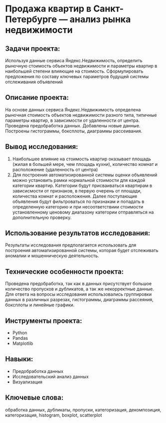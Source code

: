 # Продажа квартир в Санкт-Петербурге — анализ рынка недвижимости


## Задачи проекта:

Используя данные сервиса Яндекс.Недвижимость, определить рыночную стоимость объектов недвижимости и параметры квартир в наибольшей степени влияющие на стоимость. Сформулировать предложения по составу ключевых параметров будущей системы отслеживания объявлений

## Описание проекта:

На основе данных сервиса Яндекс.Недвижимость определена рыночная стоимость объектов недвижимости разного типа, типичные параметры квартир, в зависимости от
удаленности от центра. Проведена предобработка данных. Добавлены новые данные.
Построены гистограммы, боксплоты, диаграммы рассеивания.


## Вывод исследования:

1. Наибольшее влияние на стоимость квартир оказывает площадь (жилая в большей мере, чем площадь кухни), количество комнат и расположение (удаленность от центра)
2. Для построения автоматизированной системы оценки объявлений можно установить рамки нормальной стоимости для каждой категории квартир.
Категории будут присваиваться квартирам в зависисмости от признаков, в первую очерень от площади, количества комнат и расположения. Далее поступающие объявления будут фильтроваться по признакам и попадать в определенную категорию и при несоответствиии стоимости установленному ценовому диапазону категории отправляться на дополнительную проверку.


## Использование результатов исследования:

Результаты исследования предполагается использовать для построения автоматизированной системы, которая будет отслеживать аномалии и мошенническую деятельность. 


## Технические особенности проекта:

Проведена предобработка, так как в данных присутствует большое количество пропусков и дубликатов, а так же некорректные данные.
Для ответа на вопросы исследования использовались группировки данных в различных разрезах, гистограммы, диаграммы рассеяния, боксплоты и линейные графики.


## Инструменты проекта:

- Python
- Pandas
- Matplotlib


## Навыки:

- Предобработка данных
- Исследовательский анализ данных
- Визуализация

  
## Ключевые слова:

обработка данных, дубликаты, пропуски, категоризация, декомпозиция, категоризация, histogram, boxplot, scatterplot
